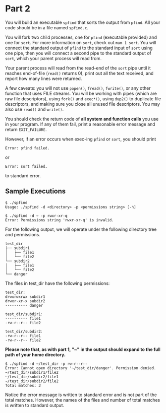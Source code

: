 # Part 2
You will build an executable `spfind` that sorts the output from `pfind`. All
your code should be in a file named `spfind.c`.

You will fork two child processes, one for `pfind` (executable provided) and one
for `sort`. For more information on `sort`, check out `man 1 sort`. You will
connect the standard output of `pfind` to the standard input of `sort` using one
pipe, then you will connect a second pipe to the standard output of `sort`,
which your parent process will read from.

Your parent process will read from the read-end of the `sort` pipe until it
reaches end-of-file (`read()` returns 0), print out all the text received, and
report how many lines were returned.

A few caveats: you will not use `popen()`, `fread()`, `fwrite()`, or any other
function that uses FILE streams. You will be working with pipes (which are raw
file descriptors), using `fork()` and `exec*()`, using `dup2()` to duplicate
file descriptors, and making sure you close all unused file descriptors. You may
also use `read()` and `write()`.

You should check the return code of **all system and function calls** you use in
your program. If any of them fail, print a reasonable error message and return
`EXIT_FAILURE`. 

However, if an error occurs when exec-ing `pfind` or `sort`, you should print

`Error: pfind failed.`

or 

`Error: sort failed.`

to standard error.

## Sample Executions

```
$ ./spfind
Usage: ./spfind -d <directory> -p <permissions string> [-h]

$ ./spfind -d ~ -p rwxr-xr-q
Error: Permissions string 'rwxr-xr-q' is invalid.
```

For the following output, we will operate under the following directory tree and
permissions.


    test_dir
    ├── subdir1
    │   ├── file1
    │   └── file2
    └── subdir2
    │   ├── file1
    │   └── file2
    └── danger

    
The files in test_dir have the following permissions:

```
test_dir:
drwxrwxrwx subdir1
drwxr-xr-x subdir2
---------- danger

test_dir/subdir1:
---------- file1
-rw-r--r-- file2

test_dir/subdir2:
-rw-r--r-- file1
-rw-r--r-- file2
```

**Please note that, as with part 1, "~" in the output should expand to the full
path of your home directory.**

```
$ ./spfind -d ~/test_dir -p rw-r--r--
Error: Cannot open directory '~/test_dir/danger'. Permission denied.
~/test_dir/subdir1/file2
~/test_dir/subdir2/file1
~/test_dir/subdir2/file2
Total matches: 3
```

Notice the error message is written to standard error and is not part of the
total matches. However, the names of the files and number of total matches is
written to standard output.
